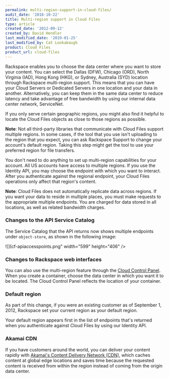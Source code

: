 ```yaml
---
permalink: multi-region-support-in-cloud-files/
audit_date: '2018-10-22'
title: Multi-region support in Cloud Files
type: article
created_date: '2012-09-12'
created_by: David Hendler
last_modified_date: '2019-01-25'
last_modified_by: Cat Lookabaugh
product: Cloud Files
product_url: cloud-files
---
```


Rackspace enables you to choose the data center where you want to
store your content. You can select the Dallas (DFW), Chicago (ORD),
North Virginia (IAD), Hong Kong (HKG), or Sydney, Australia (SYD)
location through Rackspace multi-region support. This means that you can have
your Cloud Servers or Dedicated Servers in one location and your data in
another. Alternatively, you can keep them in the same data center to reduce
latency and take advantage of free bandwidth by using our internal data center
network, ServiceNet.

If you only serve certain geographic regions, you might also find it
helpful to locate the Cloud Files objects as close to those regions as
possible.

**Note**: Not all third-party libraries that communicate with
Cloud Files support multiple regions. In some cases, if the tool that you use
isn't uploading to the region that you expect, you can ask Rackspace Support
to change your account's default region. Taking this step might get the tool
to use your preferred region for file transfers.

You don't need to do anything to set up multi-region capabilities for
your account. All US accounts have access to multiple regions. If you
use the Identity API, you may choose the endpoint with which you want
to interact. After you authenticate against the regional endpoint, your
Cloud Files operations only affect that region's content.

**Note**: Cloud Files does not automatically replicate data across regions.
If you want your data to reside in multiple places, you must make requests to
the appropriate multiple endpoints. You are charged for data stored in all
locations, as well as related bandwidth charges.

### Changes to the API Service Catalog

The Service Catalog that the API returns now shows multiple endpoints
under `object-store`, as shown in the following image:

![](cf-apiaccesspoints.png" width="599" height="406" />

### Changes to Rackspace web interfaces

You can also use the multi-region feature through the [Cloud Control
Panel](https://login.rackspace.com/). When you create a container, choose the
data center in which you want it to be located. The Cloud Control Panel
reflects the location of your container.

### Default region

As part of this change, if you were an existing customer as of September 1,
2012, Rackspace set your current region as your default region.

Your default region appears first in the list of endpoints that's returned
when you authenticate against Cloud Files by using our Identity API.

### Akamai CDN

If you have customers around the world, you can deliver your content rapidly
with [Akamai's Content Delivery Network
(CDN)](https://www.rackspace.com/cloud/cdn-content-delivery-network), which
caches content at global edge locations and saves time because the requested
content is received from within the region instead of coming from the origin
data center.
